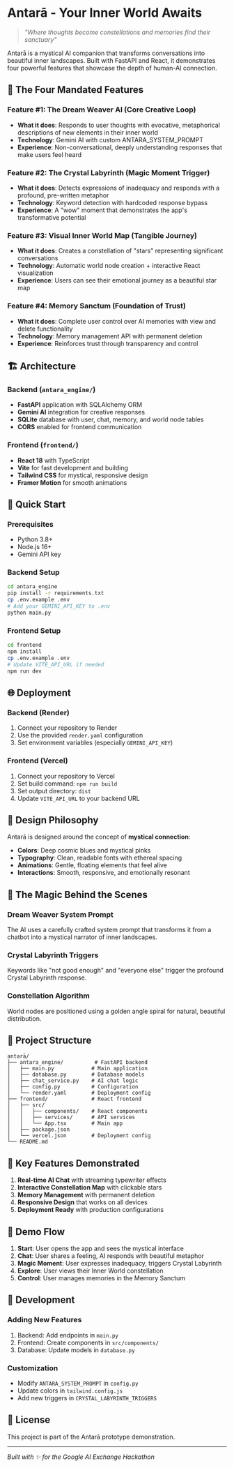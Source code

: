 # Antarā - Your Inner World Awaits

> *"Where thoughts become constellations and memories find their sanctuary"*

Antarā is a mystical AI companion that transforms conversations into beautiful inner landscapes. Built with FastAPI and React, it demonstrates four powerful features that showcase the depth of human-AI connection.

## 🌟 The Four Mandated Features

### Feature #1: The Dream Weaver AI (Core Creative Loop)
- **What it does**: Responds to user thoughts with evocative, metaphorical descriptions of new elements in their inner world
- **Technology**: Gemini AI with custom ANTARA_SYSTEM_PROMPT
- **Experience**: Non-conversational, deeply understanding responses that make users feel heard

### Feature #2: The Crystal Labyrinth (Magic Moment Trigger)
- **What it does**: Detects expressions of inadequacy and responds with a profound, pre-written metaphor
- **Technology**: Keyword detection with hardcoded response bypass
- **Experience**: A "wow" moment that demonstrates the app's transformative potential

### Feature #3: Visual Inner World Map (Tangible Journey)
- **What it does**: Creates a constellation of "stars" representing significant conversations
- **Technology**: Automatic world node creation + interactive React visualization
- **Experience**: Users can see their emotional journey as a beautiful star map

### Feature #4: Memory Sanctum (Foundation of Trust)
- **What it does**: Complete user control over AI memories with view and delete functionality
- **Technology**: Memory management API with permanent deletion
- **Experience**: Reinforces trust through transparency and control

## 🏗️ Architecture

### Backend (`antara_engine/`)
- **FastAPI** application with SQLAlchemy ORM
- **Gemini AI** integration for creative responses
- **SQLite** database with user, chat, memory, and world node tables
- **CORS** enabled for frontend communication

### Frontend (`frontend/`)
- **React 18** with TypeScript
- **Vite** for fast development and building
- **Tailwind CSS** for mystical, responsive design
- **Framer Motion** for smooth animations

## 🚀 Quick Start

### Prerequisites
- Python 3.8+
- Node.js 16+
- Gemini API key

### Backend Setup
```bash
cd antara_engine
pip install -r requirements.txt
cp .env.example .env
# Add your GEMINI_API_KEY to .env
python main.py
```

### Frontend Setup
```bash
cd frontend
npm install
cp .env.example .env
# Update VITE_API_URL if needed
npm run dev
```

## 🌐 Deployment

### Backend (Render)
1. Connect your repository to Render
2. Use the provided `render.yaml` configuration
3. Set environment variables (especially `GEMINI_API_KEY`)

### Frontend (Vercel)
1. Connect your repository to Vercel
2. Set build command: `npm run build`
3. Set output directory: `dist`
4. Update `VITE_API_URL` to your backend URL

## 🎨 Design Philosophy

Antarā is designed around the concept of **mystical connection**:
- **Colors**: Deep cosmic blues and mystical pinks
- **Typography**: Clean, readable fonts with ethereal spacing
- **Animations**: Gentle, floating elements that feel alive
- **Interactions**: Smooth, responsive, and emotionally resonant

## 🔮 The Magic Behind the Scenes

### Dream Weaver System Prompt
The AI uses a carefully crafted system prompt that transforms it from a chatbot into a mystical narrator of inner landscapes.

### Crystal Labyrinth Triggers
Keywords like "not good enough" and "everyone else" trigger the profound Crystal Labyrinth response.

### Constellation Algorithm
World nodes are positioned using a golden angle spiral for natural, beautiful distribution.

## 📁 Project Structure

```
antarā/
├── antara_engine/          # FastAPI backend
│   ├── main.py            # Main application
│   ├── database.py        # Database models
│   ├── chat_service.py    # AI chat logic
│   ├── config.py          # Configuration
│   └── render.yaml        # Deployment config
├── frontend/              # React frontend
│   ├── src/
│   │   ├── components/    # React components
│   │   ├── services/      # API services
│   │   └── App.tsx        # Main app
│   ├── package.json
│   └── vercel.json        # Deployment config
└── README.md
```

## 🌟 Key Features Demonstrated

1. **Real-time AI Chat** with streaming typewriter effects
2. **Interactive Constellation Map** with clickable stars
3. **Memory Management** with permanent deletion
4. **Responsive Design** that works on all devices
5. **Deployment Ready** with production configurations

## 🎯 Demo Flow

1. **Start**: User opens the app and sees the mystical interface
2. **Chat**: User shares a feeling, AI responds with beautiful metaphor
3. **Magic Moment**: User expresses inadequacy, triggers Crystal Labyrinth
4. **Explore**: User views their Inner World constellation
5. **Control**: User manages memories in the Memory Sanctum

## 🔧 Development

### Adding New Features
1. Backend: Add endpoints in `main.py`
2. Frontend: Create components in `src/components/`
3. Database: Update models in `database.py`

### Customization
- Modify `ANTARA_SYSTEM_PROMPT` in `config.py`
- Update colors in `tailwind.config.js`
- Add new triggers in `CRYSTAL_LABYRINTH_TRIGGERS`

## 📜 License

This project is part of the Antarā prototype demonstration.

---

*Built with ✨ for the Google AI Exchange Hackathon*
